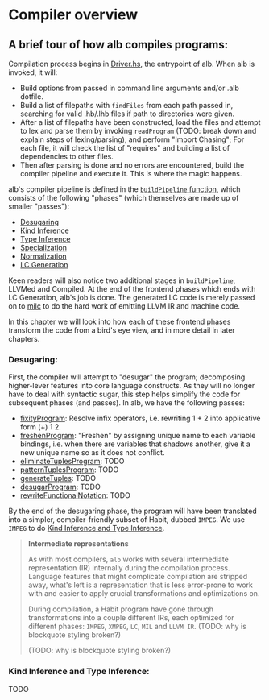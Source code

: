 # Compiler overview


## A brief tour of how alb compiles programs:

Compilation process begins in [Driver.hs](https://github.com/habit-lang/alb/blob/master/src/Driver.hs), the entrypoint of alb. When alb is invoked, it will:
- Build options from passed in command line arguments and/or .alb dotfile.
- Build a list of filepaths with `findFiles` from each path passed in, searching for valid .hb/.lhb files if path to directories were given.
- After a list of filepaths have been constructed, load the files and attempt to lex and parse them by invoking `readProgram` (TODO: break down and explain steps of lexing/parsing), and perform "Import Chasing"; For each file, it will check the list of "requires" and building a list of dependencies to other files. 
- Then after parsing is done and no errors are encountered, build the compiler pipeline and execute it. This is where the magic happens.

alb's compiler pipeline is defined in the [`buildPipeline` function](https://github.com/habit-lang/alb/blob/master/src/Driver.hs#L293), which consists of the following "phases" (which themselves are made up of smaller "passes"):

- [Desugaring](#desugaring)
- [Kind Inference](#kind-inference-and-type-inference)
- [Type Inference](#kind-inference-and-type-inference)
- [Specialization]()
- [Normalization]()
- [LC Generation]()

Keen readers will also notice two additional stages in `buildPipeline`, LLVMed and Compiled. At the end of the frontend phases which ends with LC Generation, alb's job is done. The generated LC code is merely passed on to [milc](https://github.com/habit-lang/mil-tools/) to do the hard work of emitting LLVM IR and machine code.

In this chapter we will look into how each of these frontend phases transform the code from a bird's eye view, and in more detail in later chapters.

### Desugaring:

First, the compiler will attempt to "desugar" the program; decomposing higher-lever features into core language constructs. As they will no longer have to deal with syntactic sugar, this step helps simplify the code for subsequent phases (and passes). In alb, we have the following passes:

- [fixityProgram](https://github.com/habit-lang/alb/blob/master/src/Analyzer/Fixity.hs): Resolve infix operators, i.e. rewriting 1 + 2 into applicative form (+) 1 2.
- [freshenProgram](https://github.com/habit-lang/alb/blob/master/src/Analyzer/Freshening.hs): "Freshen" by assigning unique name to each variable bindings, i.e. when there are variables that shadows another, give it a new unique name so as it does not conflict.
- [eliminateTuplesProgram](): TODO
- [patternTuplesProgram](): TODO 
- [generateTuples](): TODO
- [desugarProgram](): TODO
- [rewriteFunctionalNotation](): TODO

By the end of the desugaring phase, the program will have been translated into a simpler, compiler-friendly subset of Habit, dubbed `IMPEG`. We use `IMPEG` to do [Kind Inference and Type Inference](#kind-inference-and-type-inference).

> **Intermediate representations**
> 
> As with most compilers, `alb` works with several intermediate representation (IR) internally during the compilation
> process. Language features that might complicate compilation are stripped away, what's left is a representation
> that is less error-prone to work with and easier to apply crucial transformations and optimizations on.
> 
> During compilation, a Habit program have gone through transformations into a couple different IRs,
> each optimized for different phases: `IMPEG`, `XMPEG`, `LC`, `MIL` and `LLVM IR`.
> (TODO: why is blockquote styling broken?)
>
> (TODO: why is blockquote styling broken?)


### Kind Inference and Type Inference:

TODO
